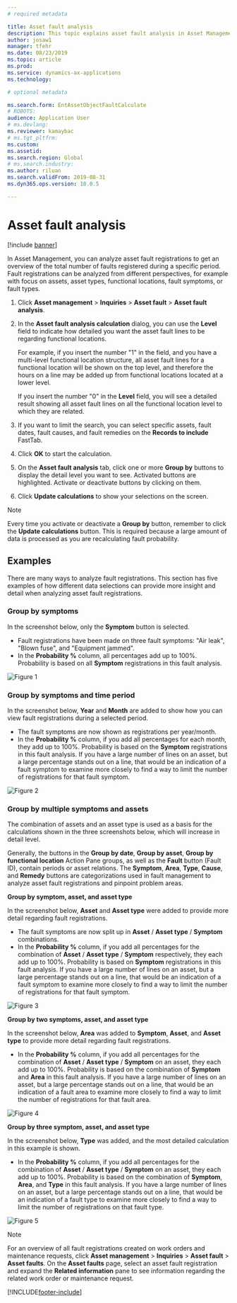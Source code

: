 ```yaml
---
# required metadata

title: Asset fault analysis
description: This topic explains asset fault analysis in Asset Management.
author: josaw1
manager: tfehr
ms.date: 08/23/2019
ms.topic: article
ms.prod: 
ms.service: dynamics-ax-applications
ms.technology: 

# optional metadata

ms.search.form: EntAssetObjectFaultCalculate 
# ROBOTS: 
audience: Application User
# ms.devlang: 
ms.reviewer: kamaybac
# ms.tgt_pltfrm: 
ms.custom: 
ms.assetid: 
ms.search.region: Global
# ms.search.industry: 
ms.author: riluan
ms.search.validFrom: 2019-08-31
ms.dyn365.ops.version: 10.0.5

---
```


# Asset fault analysis

[!include [banner](../../includes/banner.md)]

 

In Asset Management, you can analyze asset fault registrations to get an overview of the total number of faults registered during a specific period. Fault registrations can be analyzed from different perspectives, for example with focus on assets, asset types, functional locations, fault symptoms, or fault types.

1. Click **Asset management** > **Inquiries** > **Asset fault** > **Asset fault analysis**.

2. In the **Asset fault analysis calculation** dialog, you can use the **Level** field to indicate how detailed you want the asset fault lines to be regarding functional locations. 

    For example, if you insert the number "1" in the field, and you have a multi-level functional location structure, all asset fault lines for a functional location will be shown on the top level, and therefore the hours on a line may be added up from functional locations located at a lower level. 
        
    If you insert the number "0" in the **Level** field, you will see a detailed result showing all asset fault lines on all the functional location level to which they are related.

3. If you want to limit the search, you can select specific assets, fault dates, fault causes, and fault remedies on the **Records to include** FastTab.

4. Click **OK** to start the calculation.

5. On the **Asset fault analysis** tab, click one or more **Group by** buttons to display the detail level you want to see. Activated buttons are highlighted. Activate or deactivate buttons by clicking on them.

6. Click **Update calculations** to show your selections on the screen. 

>[!NOTE]
>Every time you activate or deactivate a **Group by** button, remember to click the **Update calculations** button. This is required because a large amount of data is processed as you are recalculating fault probability.

## Examples

There are many ways to analyze fault registrations. This section has five examples of how different data selections can provide more insight and detail when analyzing asset fault registrations.

### Group by symptoms

In the screenshot below, only the **Symptom** button is selected.

- Fault registrations have been made on three fault symptoms: "Air leak", "Blown fuse", and "Equipment jammed".  
- In the **Probability %** column, all percentages add up to 100%. Probability is based on all **Symptom** registrations in this fault analysis.

![Figure 1](media/06-controlling-and-reporting.png)

### Group by symptoms and time period

In the screenshot below, **Year** and **Month** are added to show how you can view fault registrations during a selected period.

- The fault symptoms are now shown as registrations per year/month.  
- In the **Probability %** column, if you add all percentages for each month, they add up to 100%. Probability is based on the **Symptom** registrations in this fault analysis. If you have a large number of lines on an asset, but a large percentage stands out on a line, that would be an indication of a fault symptom to examine more closely to find a way to limit the number of registrations for that fault symptom.

![Figure 2](media/07-controlling-and-reporting.png)

### Group by multiple symptoms and assets

The combination of assets and an asset type is used as a basis for the calculations shown in the three screenshots below, which will increase in detail level.  

Generally, the buttons in the **Group by date**, **Group by asset**, **Group by functional location** Action Pane groups, as well as the **Fault** button (Fault ID), contain periods or asset relations. The **Symptom**, **Area**, **Type**, **Cause**, and **Remedy** buttons are categorizations used in fault management to analyze asset fault registrations and pinpoint problem areas.  

**Group by symptom, asset, and asset type**

In the screenshot below, **Asset** and **Asset type** were added to provide more detail regarding fault registrations.

- The fault symptoms are now split up in **Asset** / **Asset type** / **Symptom** combinations.  
- In the **Probability %** column, if you add all percentages for the combination of **Asset** / **Asset type** / **Symptom** respectively, they each add up to 100%. Probability is based on **Symptom** registrations in this fault analysis. If you have a large number of lines on an asset, but a large percentage stands out on a line, that would be an indication of a fault symptom to examine more closely to find a way to limit the number of registrations for that fault symptom.

![Figure 3](media/08-controlling-and-reporting.png)

**Group by two symptoms, asset, and asset type**

In the screenshot below, **Area** was added to **Symptom**, **Asset**, and **Asset type** to provide more detail regarding fault registrations.

- In the **Probability %** column, if you add all percentages for the combination of **Asset** / **Asset type** / **Symptom** on an asset, they each add up to 100%. Probability is based on the combination of **Symptom** and **Area** in this fault analysis. If you have a large number of lines on an asset, but a large percentage stands out on a line, that would be an indication of a fault area to examine more closely to find a way to limit the number of registrations for that fault area.  

![Figure 4](media/09-controlling-and-reporting.png)

**Group by three symptom, asset, and asset type**

In the screenshot below, **Type** was added, and the most detailed calculation in this example is shown.
 
- In the **Probability %** column, if you add all percentages for the combination of **Asset** / **Asset type** / **Symptom** on an asset, they each add up to 100%. Probability is based on the combination of **Symptom**, **Area**, and **Type** in this fault analysis. If you have a large number of lines on an asset, but a large percentage stands out on a line, that would be an indication of a fault type to examine more closely to find a way to limit the number of registrations on that fault type.

![Figure 5](media/10-controlling-and-reporting.png)


>[!NOTE]
>For an overview of all fault registrations created on work orders and maintenance requests, click **Asset management** > **Inquiries** > **Asset fault** > **Asset faults**. On the **Asset faults** page, select an asset fault registration and expand the **Related information** pane to see information regarding the related work order or maintenance request.



[!INCLUDE[footer-include](../../../includes/footer-banner.md)]